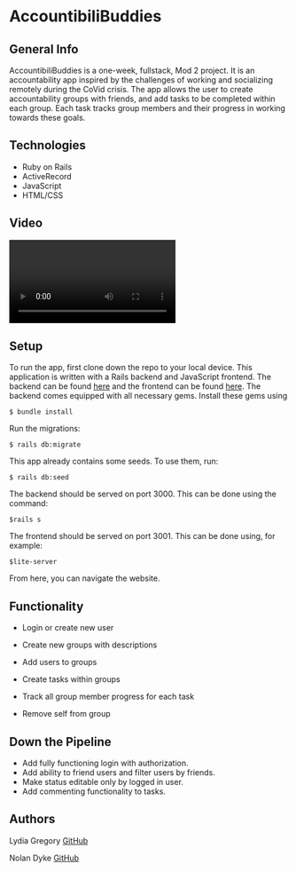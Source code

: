 # AccountibiliBuddies

## General Info

AccountibiliBuddies is a one-week, fullstack, Mod 2 project. It is an accountability app inspired by the challenges of working and socializing remotely during the CoVid crisis. The app allows the user to create accountability groups with friends, and add tasks to be completed within each group. Each task tracks group members and their progress in working towards these goals. 

## Technologies

* Ruby on Rails 
* ActiveRecord
* JavaScript
* HTML/CSS 

## Video

![walkthrough](/Desktop/accountabilibuddy.mov)

## Setup

To run the app, first clone down the repo to your local device. This application is written with a Rails backend and JavaScript frontend. The backend can be found [here](https://github.com/nolan-dyke/mod2_project) and the frontend can be found [here](https://github.com/ljg2gb/frontend_Mod2_Project). The backend comes equipped with all necessary gems. Install these gems using 

`$ bundle install`

Run the migrations:

`$ rails db:migrate`

This app already contains some seeds. To use them, run:

`$ rails db:seed`

The backend should be served on port 3000. This can be done using the command:

`$rails s`
 
The frontend should be served on port 3001. This can be done using, for example: 

`$lite-server`

From here, you can navigate the website.

## Functionality

* Login or create new user

* Create new groups with descriptions

* Add users to groups

* Create tasks within groups

* Track all group member progress for each task

* Remove self from group



## Down the Pipeline

* Add fully functioning login with authorization.
* Add ability to friend users and filter users by friends.
* Make status editable only by logged in user. 
* Add commenting functionality to tasks.

## Authors

Lydia Gregory [GitHub](https://github.com/ljg2gb)

Nolan Dyke [GitHub](https://github.com/nolan-dyke)



